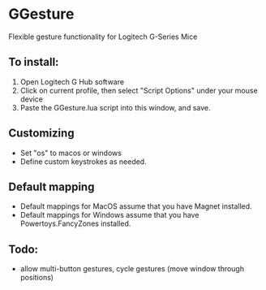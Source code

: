 # GGesture
Flexible gesture functionality for Logitech G-Series Mice

## To install:
1. Open Logitech G Hub software
2. Click on current profile, then select "Script Options" under your mouse device
3. Paste the GGesture.lua script into this window, and save.

## Customizing
- Set "os" to macos or windows
- Define custom keystrokes as needed.

## Default mapping
- Default mappings for MacOS assume that you have Magnet installed.
- Default mappings for Windows assume that you have Powertoys.FancyZones installed.

## Todo: 
- allow multi-button gestures, cycle gestures (move window through positions)
